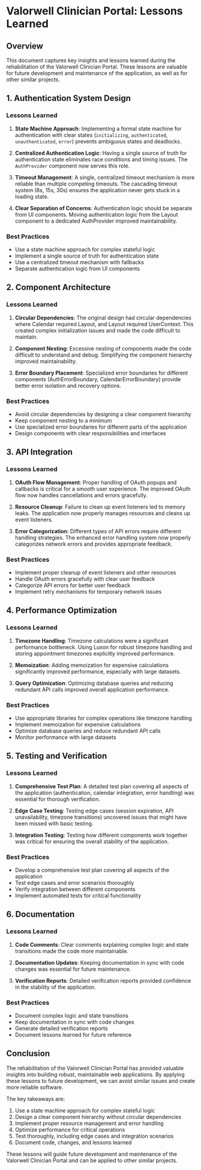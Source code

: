 # Valorwell Clinician Portal: Lessons Learned

## Overview

This document captures key insights and lessons learned during the rehabilitation of the Valorwell Clinician Portal. These lessons are valuable for future development and maintenance of the application, as well as for other similar projects.

## 1. Authentication System Design

### Lessons Learned

1. **State Machine Approach**: Implementing a formal state machine for authentication with clear states (`initializing`, `authenticated`, `unauthenticated`, `error`) prevents ambiguous states and deadlocks.

2. **Centralized Authentication Logic**: Having a single source of truth for authentication state eliminates race conditions and timing issues. The `AuthProvider` component now serves this role.

3. **Timeout Management**: A single, centralized timeout mechanism is more reliable than multiple competing timeouts. The cascading timeout system (8s, 15s, 30s) ensures the application never gets stuck in a loading state.

4. **Clear Separation of Concerns**: Authentication logic should be separate from UI components. Moving authentication logic from the Layout component to a dedicated AuthProvider improved maintainability.

### Best Practices

- Use a state machine approach for complex stateful logic
- Implement a single source of truth for authentication state
- Use a centralized timeout mechanism with fallbacks
- Separate authentication logic from UI components

## 2. Component Architecture

### Lessons Learned

1. **Circular Dependencies**: The original design had circular dependencies where Calendar required Layout, and Layout required UserContext. This created complex initialization issues and made the code difficult to maintain.

2. **Component Nesting**: Excessive nesting of components made the code difficult to understand and debug. Simplifying the component hierarchy improved maintainability.

3. **Error Boundary Placement**: Specialized error boundaries for different components (AuthErrorBoundary, CalendarErrorBoundary) provide better error isolation and recovery options.

### Best Practices

- Avoid circular dependencies by designing a clear component hierarchy
- Keep component nesting to a minimum
- Use specialized error boundaries for different parts of the application
- Design components with clear responsibilities and interfaces

## 3. API Integration

### Lessons Learned

1. **OAuth Flow Management**: Proper handling of OAuth popups and callbacks is critical for a smooth user experience. The improved OAuth flow now handles cancellations and errors gracefully.

2. **Resource Cleanup**: Failure to clean up event listeners led to memory leaks. The application now properly manages resources and cleans up event listeners.

3. **Error Categorization**: Different types of API errors require different handling strategies. The enhanced error handling system now properly categorizes network errors and provides appropriate feedback.

### Best Practices

- Implement proper cleanup of event listeners and other resources
- Handle OAuth errors gracefully with clear user feedback
- Categorize API errors for better user feedback
- Implement retry mechanisms for temporary network issues

## 4. Performance Optimization

### Lessons Learned

1. **Timezone Handling**: Timezone calculations were a significant performance bottleneck. Using Luxon for robust timezone handling and storing appointment timezones explicitly improved performance.

2. **Memoization**: Adding memoization for expensive calculations significantly improved performance, especially with large datasets.

3. **Query Optimization**: Optimizing database queries and reducing redundant API calls improved overall application performance.

### Best Practices

- Use appropriate libraries for complex operations like timezone handling
- Implement memoization for expensive calculations
- Optimize database queries and reduce redundant API calls
- Monitor performance with large datasets

## 5. Testing and Verification

### Lessons Learned

1. **Comprehensive Test Plan**: A detailed test plan covering all aspects of the application (authentication, calendar integration, error handling) was essential for thorough verification.

2. **Edge Case Testing**: Testing edge cases (session expiration, API unavailability, timezone transitions) uncovered issues that might have been missed with basic testing.

3. **Integration Testing**: Testing how different components work together was critical for ensuring the overall stability of the application.

### Best Practices

- Develop a comprehensive test plan covering all aspects of the application
- Test edge cases and error scenarios thoroughly
- Verify integration between different components
- Implement automated tests for critical functionality

## 6. Documentation

### Lessons Learned

1. **Code Comments**: Clear comments explaining complex logic and state transitions made the code more maintainable.

2. **Documentation Updates**: Keeping documentation in sync with code changes was essential for future maintenance.

3. **Verification Reports**: Detailed verification reports provided confidence in the stability of the application.

### Best Practices

- Document complex logic and state transitions
- Keep documentation in sync with code changes
- Generate detailed verification reports
- Document lessons learned for future reference

## Conclusion

The rehabilitation of the Valorwell Clinician Portal has provided valuable insights into building robust, maintainable web applications. By applying these lessons to future development, we can avoid similar issues and create more reliable software.

The key takeaways are:
1. Use a state machine approach for complex stateful logic
2. Design a clear component hierarchy without circular dependencies
3. Implement proper resource management and error handling
4. Optimize performance for critical operations
5. Test thoroughly, including edge cases and integration scenarios
6. Document code, changes, and lessons learned

These lessons will guide future development and maintenance of the Valorwell Clinician Portal and can be applied to other similar projects.